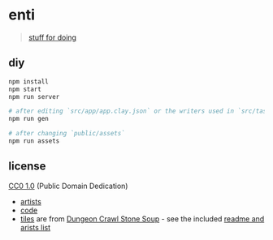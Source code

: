 # enti

> [stuff for doing](https://enti-life.github.io/enti)


## diy

```bash
npm install
npm start
npm run server

# after editing `src/app/app.clay.json` or the writers used in `src/tasks/gen.ts`:
npm run gen

# after changing `public/assets`
npm run assets
```


## license

[CC0 1.0](http://creativecommons.org/publicdomain/zero/1.0/) (Public Domain Dedication)

- [artists](ARTISTS.md)
- [code](LICENSE)
- [tiles](https://github.com/crawl/tiles)
    are from [Dungeon Crawl Stone Soup](https://github.com/crawl/crawl) -
    see the included [readme and arists list](public/assets/dcss/README.md)
